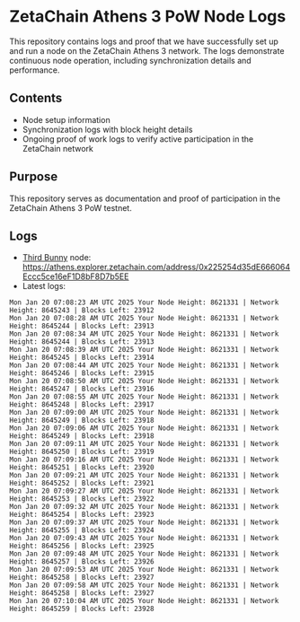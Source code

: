 # ZetaChain Athens 3 PoW Node Logs
This repository contains logs and proof that we have successfully set up and run a node on the ZetaChain Athens 3 network. The logs demonstrate continuous node operation, including synchronization details and performance.

## Contents
- Node setup information
- Synchronization logs with block height details
- Ongoing proof of work logs to verify active participation in the ZetaChain network

## Purpose
This repository serves as documentation and proof of participation in the ZetaChain Athens 3 PoW testnet.

## Logs

- [Third Bunny](https://thirdbunny.xyz/) node: https://athens.explorer.zetachain.com/address/0x225254d35dE666064Eccc5ce16eF1D8bF8D7b5EE
- Latest logs:
```
Mon Jan 20 07:08:23 AM UTC 2025 Your Node Height: 8621331 | Network Height: 8645243 | Blocks Left: 23912
Mon Jan 20 07:08:28 AM UTC 2025 Your Node Height: 8621331 | Network Height: 8645244 | Blocks Left: 23913
Mon Jan 20 07:08:34 AM UTC 2025 Your Node Height: 8621331 | Network Height: 8645244 | Blocks Left: 23913
Mon Jan 20 07:08:39 AM UTC 2025 Your Node Height: 8621331 | Network Height: 8645245 | Blocks Left: 23914
Mon Jan 20 07:08:44 AM UTC 2025 Your Node Height: 8621331 | Network Height: 8645246 | Blocks Left: 23915
Mon Jan 20 07:08:50 AM UTC 2025 Your Node Height: 8621331 | Network Height: 8645247 | Blocks Left: 23916
Mon Jan 20 07:08:55 AM UTC 2025 Your Node Height: 8621331 | Network Height: 8645248 | Blocks Left: 23917
Mon Jan 20 07:09:00 AM UTC 2025 Your Node Height: 8621331 | Network Height: 8645249 | Blocks Left: 23918
Mon Jan 20 07:09:06 AM UTC 2025 Your Node Height: 8621331 | Network Height: 8645249 | Blocks Left: 23918
Mon Jan 20 07:09:11 AM UTC 2025 Your Node Height: 8621331 | Network Height: 8645250 | Blocks Left: 23919
Mon Jan 20 07:09:16 AM UTC 2025 Your Node Height: 8621331 | Network Height: 8645251 | Blocks Left: 23920
Mon Jan 20 07:09:21 AM UTC 2025 Your Node Height: 8621331 | Network Height: 8645252 | Blocks Left: 23921
Mon Jan 20 07:09:27 AM UTC 2025 Your Node Height: 8621331 | Network Height: 8645253 | Blocks Left: 23922
Mon Jan 20 07:09:32 AM UTC 2025 Your Node Height: 8621331 | Network Height: 8645254 | Blocks Left: 23923
Mon Jan 20 07:09:37 AM UTC 2025 Your Node Height: 8621331 | Network Height: 8645255 | Blocks Left: 23924
Mon Jan 20 07:09:43 AM UTC 2025 Your Node Height: 8621331 | Network Height: 8645256 | Blocks Left: 23925
Mon Jan 20 07:09:48 AM UTC 2025 Your Node Height: 8621331 | Network Height: 8645257 | Blocks Left: 23926
Mon Jan 20 07:09:53 AM UTC 2025 Your Node Height: 8621331 | Network Height: 8645258 | Blocks Left: 23927
Mon Jan 20 07:09:58 AM UTC 2025 Your Node Height: 8621331 | Network Height: 8645258 | Blocks Left: 23927
Mon Jan 20 07:10:04 AM UTC 2025 Your Node Height: 8621331 | Network Height: 8645259 | Blocks Left: 23928
```
